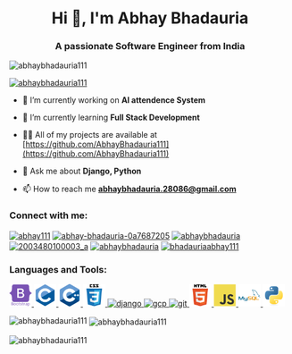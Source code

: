 <h1 align="center">Hi 👋, I'm Abhay Bhadauria</h1>
<h3 align="center">A passionate Software Engineer from India</h3>

<p align="left"> <img src="https://komarev.com/ghpvc/?username=abhaybhadauria111&label=Profile%20views&color=0e75b6&style=flat" alt="abhaybhadauria111" /> </p>

<p align="left"> <a href="https://github.com/ryo-ma/github-profile-trophy"><img src="https://github-profile-trophy.vercel.app/?username=abhaybhadauria111" alt="abhaybhadauria111" /></a> </p>

- 🔭 I’m currently working on **AI attendence System**

- 🌱 I’m currently learning **Full Stack Development**

- 👨‍💻 All of my projects are available at [https://github.com/AbhayBhadauria111](https://github.com/AbhayBhadauria111)

- 💬 Ask me about **Django, Python**

- 📫 How to reach me **abhaybhadauria.28086@gmail.com**

<h3 align="left">Connect with me:</h3>
<p align="left">
<a href="https://codepen.io/abhay111" target="blank"><img align="center" src="https://raw.githubusercontent.com/rahuldkjain/github-profile-readme-generator/master/src/images/icons/Social/codepen.svg" alt="abhay111" height="30" width="40" /></a>
<a href="https://linkedin.com/in/abhay-bhadauria-0a7687205" target="blank"><img align="center" src="https://raw.githubusercontent.com/rahuldkjain/github-profile-readme-generator/master/src/images/icons/Social/linked-in-alt.svg" alt="abhay-bhadauria-0a7687205" height="30" width="40" /></a>
<a href="https://www.codechef.com/users/abhaybhadauria" target="blank"><img align="center" src="https://cdn.jsdelivr.net/npm/simple-icons@3.1.0/icons/codechef.svg" alt="abhaybhadauria" height="30" width="40" /></a>
<a href="https://www.hackerrank.com/2003480100003_a" target="blank"><img align="center" src="https://raw.githubusercontent.com/rahuldkjain/github-profile-readme-generator/master/src/images/icons/Social/hackerrank.svg" alt="2003480100003_a" height="30" width="40" /></a>
<a href="https://www.leetcode.com/abhaybhadauria" target="blank"><img align="center" src="https://raw.githubusercontent.com/rahuldkjain/github-profile-readme-generator/master/src/images/icons/Social/leet-code.svg" alt="abhaybhadauria" height="30" width="40" /></a>
<a href="https://auth.geeksforgeeks.org/user/bhadauriaabhay111" target="blank"><img align="center" src="https://raw.githubusercontent.com/rahuldkjain/github-profile-readme-generator/master/src/images/icons/Social/geeks-for-geeks.svg" alt="bhadauriaabhay111" height="30" width="40" /></a>
</p>

<h3 align="left">Languages and Tools:</h3>  

<p align="left"> <a href="https://getbootstrap.com" target="_blank" rel="noreferrer"> <img src="https://raw.githubusercontent.com/devicons/devicon/master/icons/bootstrap/bootstrap-plain-wordmark.svg" alt="bootstrap" width="40" height="40"/> </a> <a href="https://www.cprogramming.com/" target="_blank" rel="noreferrer"> <img src="https://raw.githubusercontent.com/devicons/devicon/master/icons/c/c-original.svg" alt="c" width="40" height="40"/> </a> <a href="https://www.w3schools.com/cpp/" target="_blank" rel="noreferrer"> <img src="https://raw.githubusercontent.com/devicons/devicon/master/icons/cplusplus/cplusplus-original.svg" alt="cplusplus" width="40" height="40"/> </a> <a href="https://www.w3schools.com/css/" target="_blank" rel="noreferrer"> <img src="https://raw.githubusercontent.com/devicons/devicon/master/icons/css3/css3-original-wordmark.svg" alt="css3" width="40" height="40"/> </a> <a href="https://www.djangoproject.com/" target="_blank" rel="noreferrer"> <img src="https://cdn.worldvectorlogo.com/logos/django.svg" alt="django" width="40" height="40"/> </a> <a href="https://cloud.google.com" target="_blank" rel="noreferrer"> <img src="https://www.vectorlogo.zone/logos/google_cloud/google_cloud-icon.svg" alt="gcp" width="40" height="40"/> </a> <a href="https://git-scm.com/" target="_blank" rel="noreferrer"> <img src="https://www.vectorlogo.zone/logos/git-scm/git-scm-icon.svg" alt="git" width="40" height="40"/> </a> <a href="https://www.w3.org/html/" target="_blank" rel="noreferrer"> <img src="https://raw.githubusercontent.com/devicons/devicon/master/icons/html5/html5-original-wordmark.svg" alt="html5" width="40" height="40"/> </a> <a href="https://developer.mozilla.org/en-US/docs/Web/JavaScript" target="_blank" rel="noreferrer"> <img src="https://raw.githubusercontent.com/devicons/devicon/master/icons/javascript/javascript-original.svg" alt="javascript" width="40" height="40"/> </a> <a href="https://www.mysql.com/" target="_blank" rel="noreferrer"> <img src="https://raw.githubusercontent.com/devicons/devicon/master/icons/mysql/mysql-original-wordmark.svg" alt="mysql" width="40" height="40"/> </a> <a href="https://www.python.org" target="_blank" rel="noreferrer"> <img src="https://raw.githubusercontent.com/devicons/devicon/master/icons/python/python-original.svg" alt="python" width="40" height="40"/> </a> </p>  

<p><img align="left" src="https://github-readme-stats.vercel.app/api/top-langs?username=abhaybhadauria111&show_icons=true&locale=en&layout=compact" alt="abhaybhadauria111" /></p>  

<p>&nbsp;<img align="center" src="https://github-readme-stats.vercel.app/api?username=abhaybhadauria111&show_icons=true&locale=en" alt="abhaybhadauria111" /></p>  

<p><img align="center" src="https://github-readme-streak-stats.herokuapp.com/?user=abhaybhadauria111&" alt="abhaybhadauria111" /></p>  


